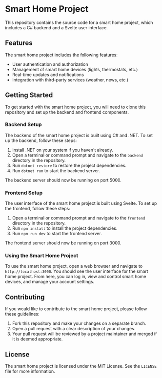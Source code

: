 # Smart Home Project

This repository contains the source code for a smart home project, which includes a C# backend and a Svelte user interface.

## Features

The smart home project includes the following features:

- User authentication and authorization
- Management of smart home devices (lights, thermostats, etc.)
- Real-time updates and notifications
- Integration with third-party services (weather, news, etc.)

## Getting Started

To get started with the smart home project, you will need to clone this repository and set up the backend and frontend components.

### Backend Setup

The backend of the smart home project is built using C# and .NET. To set up the backend, follow these steps:

1. Install .NET on your system if you haven't already.
2. Open a terminal or command prompt and navigate to the `backend` directory in the repository.
3. Run `dotnet restore` to restore the project dependencies.
4. Run `dotnet run` to start the backend server.

The backend server should now be running on port 5000.

### Frontend Setup

The user interface of the smart home project is built using Svelte. To set up the frontend, follow these steps:

1. Open a terminal or command prompt and navigate to the `frontend` directory in the repository.
2. Run `npm install` to install the project dependencies.
3. Run `npm run dev` to start the frontend server.

The frontend server should now be running on port 3000.

### Using the Smart Home Project

To use the smart home project, open a web browser and navigate to `http://localhost:3000`. You should see the user interface for the smart home project. From here, you can log in, view and control smart home devices, and manage your account settings.

## Contributing

If you would like to contribute to the smart home project, please follow these guidelines:

1. Fork this repository and make your changes on a separate branch.
2. Open a pull request with a clear description of your changes.
3. Your pull request will be reviewed by a project maintainer and merged if it is deemed appropriate.

## License

The smart home project is licensed under the MIT License. See the `LICENSE` file for more information.
